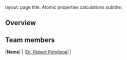 layout: page
title: Atomic properties calculations
subtitle:
## Overview

## Team members
|**Name**|   |
|[Dr. Robert Potvliege](https://www.durham.ac.uk/staff/r-m-potvliege/)|   |